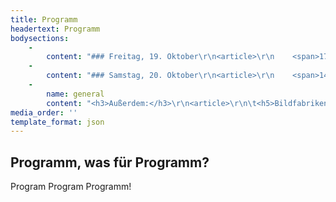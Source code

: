 ```yaml
---
title: Programm
headertext: Programm
bodysections:
    -
        content: "### Freitag, 19. Oktober\r\n<article>\r\n    <span>17:00</span>\r\n    <h5>Führungen</h5>\r\n    für Familie & Freunde<br>\r\n    <em>Foyer</em> · <abbr>Haus D</abbr>\r\n</article>\r\n<article>\r\n    <span>18:00</span>\r\n    <h5>Festakt</h5>\r\n    der Design&shy;studien&shy;gänge <abbr title=\"Produktdesign\">PD</abbr>, <abbr title=\"Interfacedesign\">ID</abbr>, <abbr title=\"Kommunikationsdesign\">KD</abbr> und <abbr>Master Design</abbr><br>\r\n    <em>Großer Hör&shy;saal</em> · <abbr>Haupt&shy;ge&shy;bäude</abbr>\r\n</article>\r\n\r\n<article>\r\n    <h5>Im Anschluss: Sektempfang</h5>\r\n    <em>Galerie</em> · <abbr>Haupt&shy;ge&shy;bäude</abbr>\r\n</article>"
    -
        content: "### Samstag, 20. Oktober\r\n<article>\r\n    <span>14:00</span>\r\n    <h5>Alumni-Treffen</h5>\r\n    der Europäischen Medienwissenschaft<br>\r\n    <em>Foyer</em> · <abbr>Haus D</abbr>\r\n</article>\r\n<article>\r\n    <span>15:00 —</span>\r\n    <h5>18:00 Symposium</h5>\r\n    <em><a href=\"https://symposium-2018.jimdofree.com/\" target=\"_blank\">Das [Un]Mögliche</a></em> –\r\n    orga&shy;ni&shy;siert von Stu&shy;dieren&shy;den der Euro&shy;pä&shy;ischen Medien&shy;wissen&shy;schaft<br>\r\n    <em>Raum 011</em> · <abbr>Haus D</abbr>\r\n</article>\r\n<article>\r\n    <span>19:00</span>\r\n    <h5>Festakt</h5>\r\n     der Euro&shy;pä&shy;ischen Medien&shy;wissen&shy;schaft<br>\r\n    <em>Raum 011</em> · <abbr>Haus D</abbr>\r\n</article>\r\n<article>\r\n    <h5>Im Anschluss: Sektempfang</h5>\r\n    <em>Foyer</em> · <abbr>Haus D</abbr>\r\n</article>"
    -
        name: general
        content: "<h3>Außerdem:</h3>\r\n<article>\r\n\t<h5>Bildfabriken. Infografik</h5>\r\n    <em>19.–14.12.2018</em><br>\r\n    1920–1945. Fritz Kahn, Otto Neurath et al.\r\n</article>\r\n<article>\r\n    <h5><a href=\"http://informationplusconference.com/\" target=\"_blank\">Information+ workshop & conference</a></h5>\r\n    <em>19.–21.10.2018</em><br>\r\n    (Anmeldung erforderlich)\r\n</article>"
media_order: ''
template_format: json
---
```


## Programm, was für Programm?
Program Program Programm!